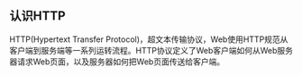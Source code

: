 <!-- ---
title: 计算机网络系列之HTTP基础
date: 2022-10-14
tags: 计算机网络
set: Network
--- -->

## 认识HTTP

HTTP(Hypertext Transfer Protocol)，超文本传输协议，Web使用HTTP规范从客户端到服务端等一系列运转流程。HTTP协议定义了Web客户端如何从Web服务器请求Web页面，以及服务器如何把Web页面传送给客户端。
